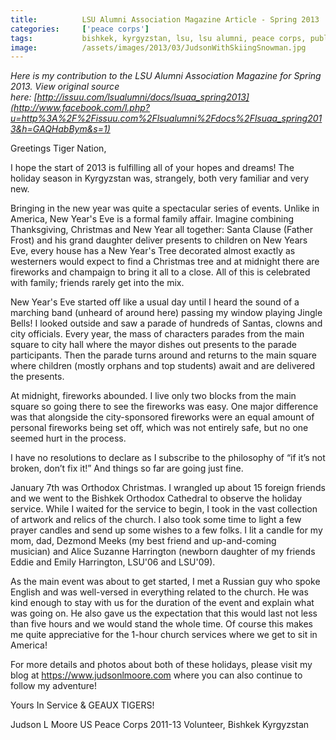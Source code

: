 ```yaml
---
title:			LSU Alumni Association Magazine Article - Spring 2013
categories:		['peace corps']
tags:			bishkek, kyrgyzstan, lsu, lsu alumni, peace corps, published
image:			/assets/images/2013/03/JudsonWithSkiingSnowman.jpg
---
```


_Here is my contribution to the LSU Alumni Association Magazine for Spring 2013. View original source here: [http://issuu.com/lsualumni/docs/lsuaa_spring2013](http://www.facebook.com/l.php?u=http%3A%2F%2Fissuu.com%2Flsualumni%2Fdocs%2Flsuaa_spring2013&h=GAQHabBym&s=1)_

Greetings Tiger Nation,

I hope the start of 2013 is fulfilling all of your hopes and dreams! The holiday season in Kyrgyzstan was, strangely, both very familiar and very new.

Bringing in the new year was quite a spectacular series of events. Unlike in America, New Year's Eve is a formal family affair. Imagine combining Thanksgiving, Christmas and New Year all together: Santa Clause (Father Frost) and his grand daughter deliver presents to children on New Years Eve, every house has a New Year's Tree decorated almost exactly as westerners would expect to find a Christmas tree and at midnight there are fireworks and champaign to bring it all to a close. All of this is celebrated with family; friends rarely get into the mix.

New Year's Eve started off like a usual day until I heard the sound of a marching band (unheard of around here) passing my window playing Jingle Bells! I looked outside and saw a parade of hundreds of Santas, clowns and city officials. Every year, the mass of characters parades from the main square to city hall where the mayor dishes out presents to the parade participants. Then the parade turns around and returns to the main square where children (mostly orphans and top students) await and are delivered the presents.

At midnight, fireworks abounded. I live only two blocks from the main square so going there to see the fireworks was easy. One major difference was that alongside the city-sponsored fireworks were an equal amount of personal fireworks being set off, which was not entirely safe, but no one seemed hurt in the process.

I have no resolutions to declare as I subscribe to the philosophy of “if it’s not broken, don’t fix it!” And things so far are going just fine.

January 7th was Orthodox Christmas. I wrangled up about 15 foreign friends and we went to the Bishkek Orthodox Cathedral to observe the holiday service. While I waited for the service to begin, I took in the vast collection of artwork and relics of the church. I also took some time to light a few prayer candles and send up some wishes to a few folks. I lit a candle for my mom, dad, Dezmond Meeks (my best friend and up-and-coming musician) and Alice Suzanne Harrington (newborn daughter of my friends Eddie and Emily Harrington, LSU'06 and LSU'09).

As the main event was about to get started, I met a Russian guy who spoke English and was well-versed in everything related to the church. He was kind enough to stay with us for the duration of the event and explain what was going on. He also gave us the expectation that this would last not less than five hours and we would stand the whole time. Of course this makes me quite appreciative for the 1-hour church services where we get to sit in America!

For more details and photos about both of these holidays, please visit my blog at https://www.judsonlmoore.com where you can also continue to follow my adventure!

Yours In Service & GEAUX TIGERS!

Judson L Moore
US Peace Corps 2011-13
Volunteer, Bishkek Kyrgyzstan
